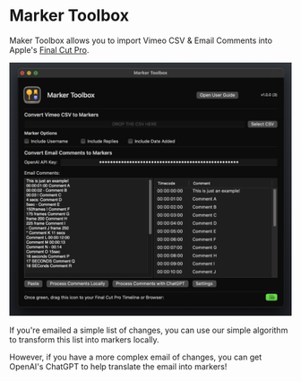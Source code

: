 # Marker Toolbox

Maker Toolbox allows you to import Vimeo CSV & Email Comments into Apple's [Final Cut Pro](https://www.apple.com/final-cut-pro/).

![_Screenshot of Marker Toolbox_](static/homepage.png)

If you're emailed a simple list of changes, you can use our simple algorithm to transform this list into markers locally.

However, if you have a more complex email of changes, you can get OpenAI's ChatGPT to help translate the email into markers!